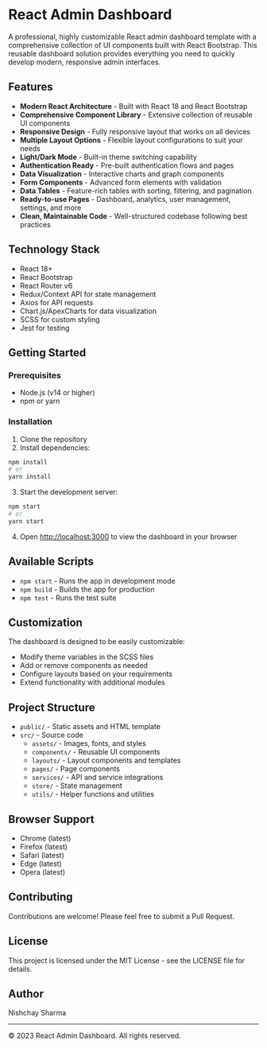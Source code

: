 # React Admin Dashboard

A professional, highly customizable React admin dashboard template with a comprehensive collection of UI components built with React Bootstrap. This reusable dashboard solution provides everything you need to quickly develop modern, responsive admin interfaces.

## Features

- **Modern React Architecture** - Built with React 18 and React Bootstrap
- **Comprehensive Component Library** - Extensive collection of reusable UI components
- **Responsive Design** - Fully responsive layout that works on all devices
- **Multiple Layout Options** - Flexible layout configurations to suit your needs
- **Light/Dark Mode** - Built-in theme switching capability
- **Authentication Ready** - Pre-built authentication flows and pages
- **Data Visualization** - Interactive charts and graph components
- **Form Components** - Advanced form elements with validation
- **Data Tables** - Feature-rich tables with sorting, filtering, and pagination
- **Ready-to-use Pages** - Dashboard, analytics, user management, settings, and more
- **Clean, Maintainable Code** - Well-structured codebase following best practices

## Technology Stack

- React 18+
- React Bootstrap
- React Router v6
- Redux/Context API for state management
- Axios for API requests
- Chart.js/ApexCharts for data visualization
- SCSS for custom styling
- Jest for testing

## Getting Started

### Prerequisites

- Node.js (v14 or higher)
- npm or yarn

### Installation

1. Clone the repository
2. Install dependencies:

```bash
npm install
# or
yarn install
```

3. Start the development server:

```bash
npm start
# or
yarn start
```

4. Open [http://localhost:3000](http://localhost:3000) to view the dashboard in your browser

## Available Scripts

- `npm start` - Runs the app in development mode
- `npm build` - Builds the app for production
- `npm test` - Runs the test suite

## Customization

The dashboard is designed to be easily customizable:

- Modify theme variables in the SCSS files
- Add or remove components as needed
- Configure layouts based on your requirements
- Extend functionality with additional modules

## Project Structure

- `public/` - Static assets and HTML template
- `src/` - Source code
  - `assets/` - Images, fonts, and styles
  - `components/` - Reusable UI components
  - `layouts/` - Layout components and templates
  - `pages/` - Page components
  - `services/` - API and service integrations
  - `store/` - State management
  - `utils/` - Helper functions and utilities

## Browser Support

- Chrome (latest)
- Firefox (latest)
- Safari (latest)
- Edge (latest)
- Opera (latest)

## Contributing

Contributions are welcome! Please feel free to submit a Pull Request.

## License

This project is licensed under the MIT License - see the LICENSE file for details.

## Author

Nishchay Sharma

---

© 2023 React Admin Dashboard. All rights reserved.